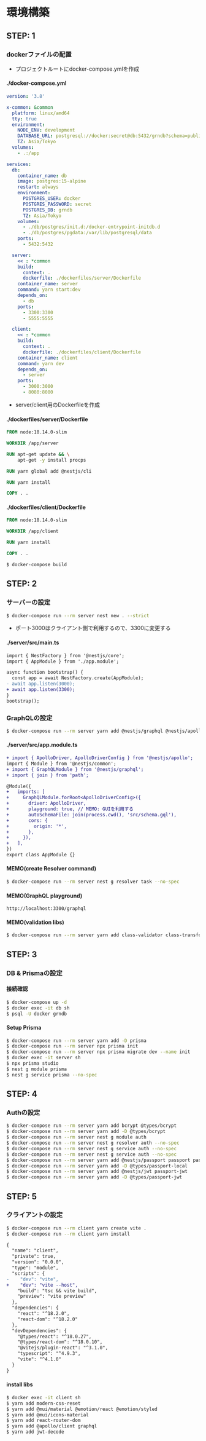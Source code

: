 # 環境構築

## STEP: 1
### dockerファイルの配置
- プロジェクトルートにdocker-compose.ymlを作成
#### ./docker-compose.yml
```yml
version: '3.8'

x-common: &common
  platform: linux/amd64
  tty: true
  environment:
    NODE_ENV: development
    DATABASE_URL: postgresql://docker:secret@db:5432/grndb?schema=public
    TZ: Asia/Tokyo
  volumes:
    - .:/app

services:
  db:
    container_name: db
    image: postgres:15-alpine
    restart: always
    environment:
      POSTGRES_USER: docker
      POSTGRES_PASSWORD: secret
      POSTGRES_DB: grndb
      TZ: Asia/Tokyo
    volumes:
      - ./db/postgres/init.d:/docker-entrypoint-initdb.d
      - ./db/postgres/pgdata:/var/lib/postgresql/data
    ports:
      - 5432:5432

  server:
    << : *common
    build:
      context: .
      dockerfile: ./dockerfiles/server/Dockerfile
    container_name: server
    command: yarn start:dev
    depends_on:
      - db
    ports:
      - 3300:3300
      - 5555:5555

  client:
    << : *common
    build:
      context: .
      dockerfile: ./dockerfiles/client/Dockerfile
    container_name: client
    command: yarn dev
    depends_on:
      - server
    ports:
      - 3000:3000
      - 8080:8080
```

- server/client用のDockerfileを作成
#### ./dockerfiles/server/Dockerfile
```Dockerfile
FROM node:18.14.0-slim

WORKDIR /app/server

RUN apt-get update && \
    apt-get -y install procps

RUN yarn global add @nestjs/cli

RUN yarn install

COPY . .
```

#### ./dockerfiles/client/Dockerfile
```Dockerfile
FROM node:18.14.0-slim

WORKDIR /app/client

RUN yarn install

COPY . .
```

```sh
$ docker-compose build
```

## STEP: 2
### サーバーの設定
```sh
$ docker-compose run --rm server nest new . --strict
```

- ポート3000はクライアント側で利用するので、3300に変更する
#### ./server/src/main.ts
```diff
import { NestFactory } from '@nestjs/core';
import { AppModule } from './app.module';

async function bootstrap() {
  const app = await NestFactory.create(AppModule);
- await app.listen(3000);
+ await app.listen(3300);
}
bootstrap();
```

### GraphQLの設定
```sh
$ docker-compose run --rm server yarn add @nestjs/graphql @nestjs/apollo graphql apollo-server-express
```
#### ./server/src/app.module.ts
```diff
+ import { ApolloDriver, ApolloDriverConfig } from '@nestjs/apollo';
import { Module } from '@nestjs/common';
+ import { GraphQLModule } from '@nestjs/graphql';
+ import { join } from 'path';

@Module({
+   imports: [
+     GraphQLModule.forRoot<ApolloDriverConfig>({
+       driver: ApolloDriver,
+       playground: true, // MEMO: GUIを利用する
+       autoSchemaFile: join(process.cwd(), 'src/schema.gql'),
+       cors: {
+         origin: '*',
+       },
+     }),
+   ],
})
export class AppModule {}
```

#### MEMO(create Resolver command)
```sh
$ docker-compose run --rm server nest g resolver task --no-spec
```

#### MEMO(GraphQL playground)
```
http://localhost:3300/graphql
```

#### MEMO(validation libs)
```sh
$ docker-compose run --rm server yarn add class-validator class-transformer
```

## STEP: 3
### DB & Prismaの設定
#### 接続確認
```sh
$ docker-compose up -d
$ docker exec -it db sh
$ psql -U docker grndb
```

#### Setup Prisma
```sh
$ docker-compose run --rm server yarn add -D prisma
$ docker-compose run --rm server npx prisma init
$ docker-compose run --rm server npx prisma migrate dev --name init
$ docker exec -it server sh
$ npx prisma studio
$ nest g module prisma
$ nest g service prisma --no-spec
```

## STEP: 4
### Authの設定
```sh
$ docker-compose run --rm server yarn add bcrypt @types/bcrypt
$ docker-compose run --rm server yarn add -D @types/bcrypt
$ docker-compose run --rm server nest g module auth
$ docker-compose run --rm server nest g resolver auth --no-spec
$ docker-compose run --rm server nest g service auth --no-spec
$ docker-compose run --rm server nest g service auth --no-spec
$ docker-compose run --rm server yarn add @nestjs/passport passport passport-local
$ docker-compose run --rm server yarn add -D @types/passport-local
$ docker-compose run --rm server yarn add @nestjs/jwt passport-jwt
$ docker-compose run --rm server yarn add -D @types/passport-jwt
```

## STEP: 5
### クライアントの設定
```sh
$ docker-compose run --rm client yarn create vite .
$ docker-compose run --rm client yarn install
```
```diff
{
  "name": "client",
  "private": true,
  "version": "0.0.0",
  "type": "module",
  "scripts": {
-    "dev": "vite",
+    "dev": "vite --host",
    "build": "tsc && vite build",
    "preview": "vite preview"
  },
  "dependencies": {
    "react": "^18.2.0",
    "react-dom": "^18.2.0"
  },
  "devDependencies": {
    "@types/react": "^18.0.27",
    "@types/react-dom": "^18.0.10",
    "@vitejs/plugin-react": "^3.1.0",
    "typescript": "^4.9.3",
    "vite": "^4.1.0"
  }
}
```
#### install libs
```sh
$ docker exec -it client sh
$ yarn add modern-css-reset
$ yarn add @mui/material @emotion/react @emotion/styled
$ yarn add @mui/icons-material
$ yarn add react-router-dom
$ yarn add @apollo/client graphql
$ yarn add jwt-decode
```